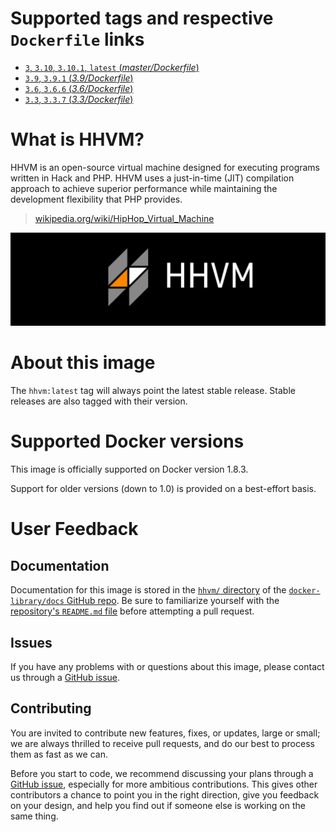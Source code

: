 # Supported tags and respective `Dockerfile` links

-	[`3`, `3.10`, `3.10.1`, `latest` (*master/Dockerfile*)](https://github.com/baptistedonaux/docker-hhvm/blob/34672625d1b554c550dae80fb28af41e83a37b11/master/Dockerfile)
-	[`3.9`, `3.9.1` (*3.9/Dockerfile*)](https://github.com/baptistedonaux/docker-hhvm/blob/34672625d1b554c550dae80fb28af41e83a37b11/3.9/Dockerfile)
-	[`3.6`, `3.6.6` (*3.6/Dockerfile*)](https://github.com/baptistedonaux/docker-hhvm/blob/34672625d1b554c550dae80fb28af41e83a37b11/3.6/Dockerfile)
-	[`3.3`, `3.3.7` (*3.3/Dockerfile*)](https://github.com/baptistedonaux/docker-hhvm/blob/34672625d1b554c550dae80fb28af41e83a37b11/3.3/Dockerfile)

# What is HHVM?

HHVM is an open-source virtual machine designed for executing programs written in Hack and PHP. HHVM uses a just-in-time (JIT) compilation approach to achieve superior performance while maintaining the development flexibility that PHP provides.

> [wikipedia.org/wiki/HipHop_Virtual_Machine](https://en.wikipedia.org/wiki/HipHop_Virtual_Machine)

![logo](https://raw.githubusercontent.com/docker-library/docs/master/hhvm/logo.png)

# About this image

The `hhvm:latest` tag will always point the latest stable release. Stable releases are also tagged with their version.

# Supported Docker versions

This image is officially supported on Docker version 1.8.3.

Support for older versions (down to 1.0) is provided on a best-effort basis.

# User Feedback

## Documentation

Documentation for this image is stored in the [`hhvm/` directory](https://github.com/docker-library/docs/tree/master/hhvm) of the [`docker-library/docs` GitHub repo](https://github.com/docker-library/docs). Be sure to familiarize yourself with the [repository's `README.md` file](https://github.com/docker-library/docs/blob/master/README.md) before attempting a pull request.

## Issues

If you have any problems with or questions about this image, please contact us through a [GitHub issue](https://github.com/baptistedonaux/docker-hhvm/issues).

## Contributing

You are invited to contribute new features, fixes, or updates, large or small; we are always thrilled to receive pull requests, and do our best to process them as fast as we can.

Before you start to code, we recommend discussing your plans through a [GitHub issue](https://github.com/baptistedonaux/docker-hhvm/issues), especially for more ambitious contributions. This gives other contributors a chance to point you in the right direction, give you feedback on your design, and help you find out if someone else is working on the same thing.
